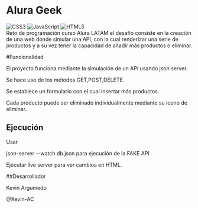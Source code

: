 
# Alura Geek
![CSS3](https://img.shields.io/badge/css3-%231572B6.svg?style=for-the-badge&logo=css3&logoColor=white) ![JavaScript](https://img.shields.io/badge/javascript-%23323330.svg?style=for-the-badge&logo=javascript&logoColor=%23F7DF1E) ![HTML5](https://img.shields.io/badge/html5-%23E34F26.svg?style=for-the-badge&logo=html5&logoColor=white)  
Reto de programación curso Alura LATAM el desafío consiste en la creación de una web donde simular una API, con la cual renderizar una serie de productos y a su vez tener la capacidad de añadir más productos o eliminar.  

#Funcionalidad    

El proyecto funciona mediante la simulación de un API usando json server.   

Se hace uso de los métodos GET,POST,DELETE.   

Se establece un formulario con el cual insertar más productos. 

Cada producto puede ser eliminado individualmente mediante su icono de eliminar. 

## Ejecución  

Usar   

json-server --watch db.json para ejecución de la FAKE API  

Ejecutar live server para ver cambios en HTML.

##Desarrollador    

Kevin Argumedo  

@Kevin-AC




    

